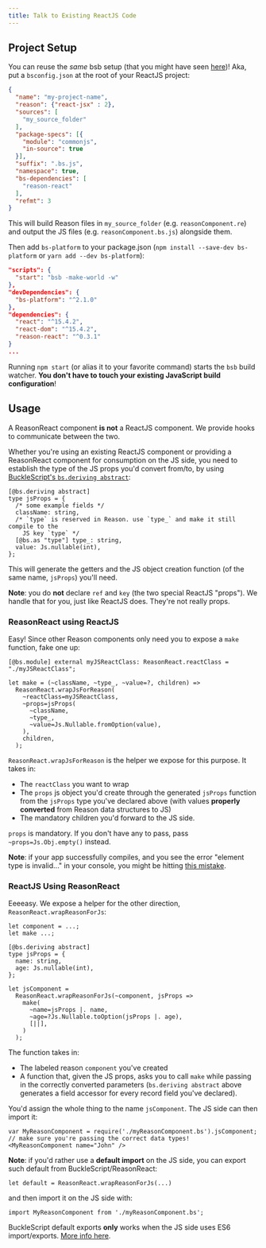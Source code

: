 ```yaml
---
title: Talk to Existing ReactJS Code
---
```


## Project Setup

You can reuse the _same_ bsb setup (that you might have seen [here](installation.md#bsb))! Aka, put a `bsconfig.json` at the root of your ReactJS project:

```json
{
  "name": "my-project-name",
  "reason": {"react-jsx" : 2},
  "sources": [
    "my_source_folder"
  ],
  "package-specs": [{
    "module": "commonjs",
    "in-source": true
  }],
  "suffix": ".bs.js",
  "namespace": true,
  "bs-dependencies": [
    "reason-react"
  ],
  "refmt": 3
}
```

This will build Reason files in `my_source_folder` (e.g. `reasonComponent.re`) and output the JS files (e.g. `reasonComponent.bs.js`) alongside them.

Then add `bs-platform` to your package.json (`npm install --save-dev bs-platform` or `yarn add --dev bs-platform`):

```json
"scripts": {
  "start": "bsb -make-world -w"
},
"devDependencies": {
  "bs-platform": "^2.1.0"
},
"dependencies": {
  "react": "^15.4.2",
  "react-dom": "^15.4.2",
  "reason-react": "^0.3.1"
}
...
```

Running `npm start` (or alias it to your favorite command) starts the `bsb` build watcher. **You don't have to touch your existing JavaScript build configuration**!

## Usage

A ReasonReact component **is not** a ReactJS component. We provide hooks to communicate between the two.

Whether you're using an existing ReactJS component or providing a ReasonReact component for consumption on the JS side, you need to establish the type of the JS props you'd convert from/to, by using [BuckleScript's `bs.deriving abstract`](https://bucklescript.github.io/docs/en/object.html):

```reason
[@bs.deriving abstract]
type jsProps = {
  /* some example fields */
  className: string,
  /* `type` is reserved in Reason. use `type_` and make it still compile to the
    JS key `type` */
  [@bs.as "type"] type_: string,
  value: Js.nullable(int),
};
```

This will generate the getters and the JS object creation function (of the same name, `jsProps`) you'll need.

**Note**: you do **not** declare `ref` and `key` (the two special ReactJS "props"). We handle that for you, just like ReactJS does. They're not really props.

### ReasonReact using ReactJS

Easy! Since other Reason components only need you to expose a `make` function, fake one up:

```reason
[@bs.module] external myJSReactClass: ReasonReact.reactClass = "./myJSReactClass";

let make = (~className, ~type_, ~value=?, children) =>
  ReasonReact.wrapJsForReason(
    ~reactClass=myJSReactClass,
    ~props=jsProps(
      ~className,
      ~type_,
      ~value=Js.Nullable.fromOption(value),
    ),
    children,
  );
```

`ReasonReact.wrapJsForReason` is the helper we expose for this purpose. It takes in:

- The `reactClass` you want to wrap
- The `props` js object you'd create through the generated `jsProps` function from the `jsProps` type you've declared above (with values **properly converted** from Reason data structures to JS)
- The mandatory children you'd forward to the JS side.

`props` is mandatory. If you don't have any to pass, pass `~props=Js.Obj.empty()` instead.

**Note**: if your app successfully compiles, and you see the error "element type is invalid..." in your console, you might be hitting [this mistake](element-type-is-invalid.md).

### ReactJS Using ReasonReact

Eeeeasy. We expose a helper for the other direction, `ReasonReact.wrapReasonForJs`:

```reason
let component = ...;
let make ...;

[@bs.deriving abstract]
type jsProps = {
  name: string,
  age: Js.nullable(int),
};

let jsComponent =
  ReasonReact.wrapReasonForJs(~component, jsProps =>
    make(
      ~name=jsProps |. name,
      ~age=?Js.Nullable.toOption(jsProps |. age),
      [||],
    )
  );
```

The function takes in:

- The labeled reason `component` you've created
- A function that, given the JS props, asks you to call `make` while passing in the correctly converted parameters (`bs.deriving abstract` above generates a field accessor for every record field you've declared).

You'd assign the whole thing to the name `jsComponent`. The JS side can then import it:

```
var MyReasonComponent = require('./myReasonComponent.bs').jsComponent;
// make sure you're passing the correct data types!
<MyReasonComponent name="John" />
```

**Note**: if you'd rather use a **default import** on the JS side, you can export such default from BuckleScript/ReasonReact:

```reason
let default = ReasonReact.wrapReasonForJs(...)
```

and then import it on the JS side with:

```
import MyReasonComponent from './myReasonComponent.bs';
```

BuckleScript default exports **only** works when the JS side uses ES6 import/exports. [More info here](https://bucklescript.github.io/docs/en/import-export.html#export-an-es6-default-value).

